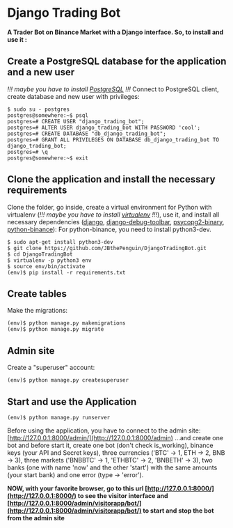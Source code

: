 # Django Trading Bot
**A Trader Bot on Binance Market with a Django interface.
So, to install and use it :**
## Create a PostgreSQL database for the application and a new user
*!!! maybe you have to install [PostgreSQL](https://www.postgresql.org/) !!!*
Connect to PostgreSQL client, create database and new user with privileges:
```shell
$ sudo su - postgres
postgres@somewhere:~$ psql
postgres=# CREATE USER "django_trading_bot";
postgres=# ALTER USER django_trading_bot WITH PASSWORD 'cool';
postgres=# CREATE DATABASE "db_django_trading_bot";
postgres=# GRANT ALL PRIVILEGES ON DATABASE db_django_trading_bot TO django_trading_bot;
postgres=# \q
postgres@somewhere:~$ exit
```
## Clone the application and install the necessary requirements
Clone the folder, go inside, create a virtual environment for Python with virtualenv (*!!! maybe you have to install [virtualenv](https://virtualenv.pypa.io/en/stable/) !!!*), use it, and install all necessary dependencies ([django](https://www.djangoproject.com/foundation/), [django-debug-toolbar](https://django-debug-toolbar.readthedocs.io/en/stable/), [psycopg2-binary](https://pypi.org/project/psycopg2-binary/), [python-binance](https://python-binance.readthedocs.io/en/latest/)):
For python-binance, you need to install python3-dev.
```shell
$ sudo apt-get install python3-dev
$ git clone https://github.com/JBthePenguin/DjangoTradingBot.git
$ cd DjangoTradingBot
$ virtualenv -p python3 env
$ source env/bin/activate
(env)$ pip install -r requirements.txt
```
## Create tables
Make the migrations:
```shell
(env)$ python manage.py makemigrations
(env)$ python manage.py migrate
```
## Admin site
Create a "superuser" account:
```shell
(env)$ python manage.py createsuperuser
``` 
## Start and use the Application
```shell
(env)$ python manage.py runserver
```
Before using the application, you have to connect to the admin site:
[http://127.0.0.1:8000/admin/](http://127.0.0.1:8000/admin)
...and create one bot and before start it, create one bot (don't check is_working), binance keys (your API and Secret keys), three currencies ('BTC' -> 1, ETH -> 2, BNB -> 3), three markets ('BNBBTC' -> 1, 'ETHBTC' -> 2, 'BNBETH' -> 3), two banks (one with name 'now' and the other 'start') with the same amounts (your start bank) and one error (type -> 'error').

**NOW, with your favorite browser, go to this url [http://127.0.0.1:8000/](http://127.0.0.1:8000/) to see the visitor interface and [http://127.0.0.1:8000/admin/visitorapp/bot/](http://127.0.0.1:8000/admin/visitorapp/bot/) to start and stop the bot from the admin site**